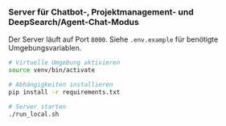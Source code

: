 ### Server für Chatbot-, Projektmanagement- und DeepSearch/Agent-Chat-Modus

Der Server läuft auf Port `8000`. 
Siehe `.env.example` für benötigte Umgebungsvariablen.

```bash
# Virtuelle Umgebung aktivieren
source venv/bin/activate

# Abhängigkeiten installieren
pip install -r requirements.txt

# Server starten
./run_local.sh
